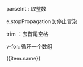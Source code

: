 parseInt : 取整数

e.stopPropagation();停止冒泡

trim ：去首尾空格


v-for: 循环一个数组
  <div v-for="item in list" class="sidebar-item">{{item.name}}</div>
